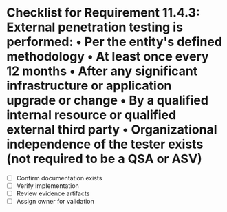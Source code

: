 # Checklist for Requirement 11.4.3: External penetration testing is performed: • Per the entity's defined methodology • At least once every 12 months • After any significant infrastructure or application upgrade or change • By a qualified internal resource or qualified external third party • Organizational independence of the tester exists (not required to be a QSA or ASV)

- [ ] Confirm documentation exists
- [ ] Verify implementation
- [ ] Review evidence artifacts
- [ ] Assign owner for validation
